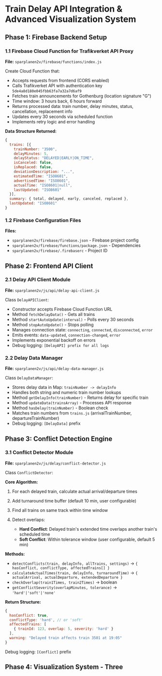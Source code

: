 # Train Delay API Integration & Advanced Visualization System

## Phase 1: Firebase Backend Setup

### 1.1 Firebase Cloud Function for Trafikverket API Proxy

**File:** `sparplanen2v/firebase/functions/index.js`

Create Cloud Function that:

- Accepts requests from frontend (CORS enabled)
- Calls Trafikverket API with authentication key `5de4a8d180e045fbb63fa7a32a7d6af9`
- Fetches train announcements for Gothenburg (location signature "G")
- Time window: 3 hours back, 6 hours forward
- Returns processed data: train number, delay minutes, status, cancellation, replacement info
- Updates every 30 seconds via scheduled function
- Implements retry logic and error handling

**Data Structure Returned:**

```javascript
{
  trains: [{
    trainNumber: "3500",
    delayMinutes: 5,
    delayStatus: "DELAYED|EARLY|ON_TIME",
    isCanceled: false,
    isReplaced: false,
    deviationDescription: "...",
    estimatedTime: "ISO8601",
    advertisedTime: "ISO8601",
    actualTime: "ISO8601|null",
    lastUpdated: "ISO8601"
  }],
  summary: { total, delayed, early, canceled, replaced },
  lastUpdated: "ISO8601"
}
```

### 1.2 Firebase Configuration Files

**Files:**

- `sparplanen2v/firebase/firebase.json` - Firebase project config
- `sparplanen2v/firebase/functions/package.json` - Dependencies
- `sparplanen2v/firebase/.firebaserc` - Project ID

## Phase 2: Frontend API Client

### 2.1 Delay API Client Module

**File:** `sparplanen2v/js/api/delay-api-client.js`

Class `DelayAPIClient`:

- Constructor accepts Firebase Cloud Function URL
- Method `fetchDelayData()` - Gets all trains
- Method `startAutoUpdate(interval)` - Polls every 30 seconds
- Method `stopAutoUpdate()` - Stops polling
- Manages connection state: `connecting`, `connected`, `disconnected`, `error`
- Emits events: `data-updated`, `connection-changed`, `error`
- Implements exponential backoff on errors
- Debug logging: `[DelayAPI] prefix for all logs`

### 2.2 Delay Data Manager

**File:** `sparplanen2v/js/api/delay-data-manager.js`

Class `DelayDataManager`:

- Stores delay data in Map: `trainNumber -> delayInfo`
- Handles both string and numeric train number lookups
- Method `getDelayInfo(trainNumber)` - Returns delay for specific train
- Method `updateData(trainsArray)` - Processes API response
- Method `hasDelay(trainNumber)` - Boolean check
- Matches train numbers from `trains.js` (arrivalTrainNumber, departureTrainNumber)
- Debug logging: `[DelayData]` prefix

## Phase 3: Conflict Detection Engine

### 3.1 Conflict Detector Module

**File:** `sparplanen2v/js/delay/conflict-detector.js`

Class `ConflictDetector`:

**Core Algorithm:**

1. For each delayed train, calculate actual arrival/departure times
2. Add turnaround time buffer (default 10 min, user configurable)
3. Find all trains on same track within time window
4. Detect overlaps:

   - **Hard Conflict**: Delayed train's extended time overlaps another train's scheduled time
   - **Soft Conflict**: Within tolerance window (user configurable, default 5 min)

**Methods:**

- `detectConflicts(train, delayInfo, allTrains, settings)` -> `{ hasConflict, conflictType, affectedTrains[] }`
- `calculateActualTimes(train, delayInfo, turnaroundTime)` -> `{ actualArrival, actualDeparture, extendedDeparture }`
- `checkOverlap(train1Times, train2Times)` -> boolean
- `getConflictSeverity(overlapMinutes, tolerance)` -> `'hard'|'soft'|'none'`

**Return Structure:**

```javascript
{
  hasConflict: true,
  conflictType: 'hard', // or 'soft'
  affectedTrains: [
    { trainId: 123, overlap: 5, severity: 'hard' }
  ],
  warning: "Delayed train affects train 3501 at 19:05"
}
```

Debug logging: `[Conflict]` prefix

## Phase 4: Visualization System - Three